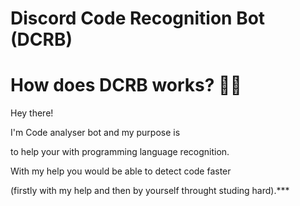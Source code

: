 # Discord Code Recognition Bot (DCRB)

# How does DCRB works? 🤷‍♂️
Hey there! 

I'm Code analyser bot and my purpose is

to help your with programming language recognition.

With my help you would be able to detect code faster 

(firstly with my help and then by yourself throught studing hard).*** 
